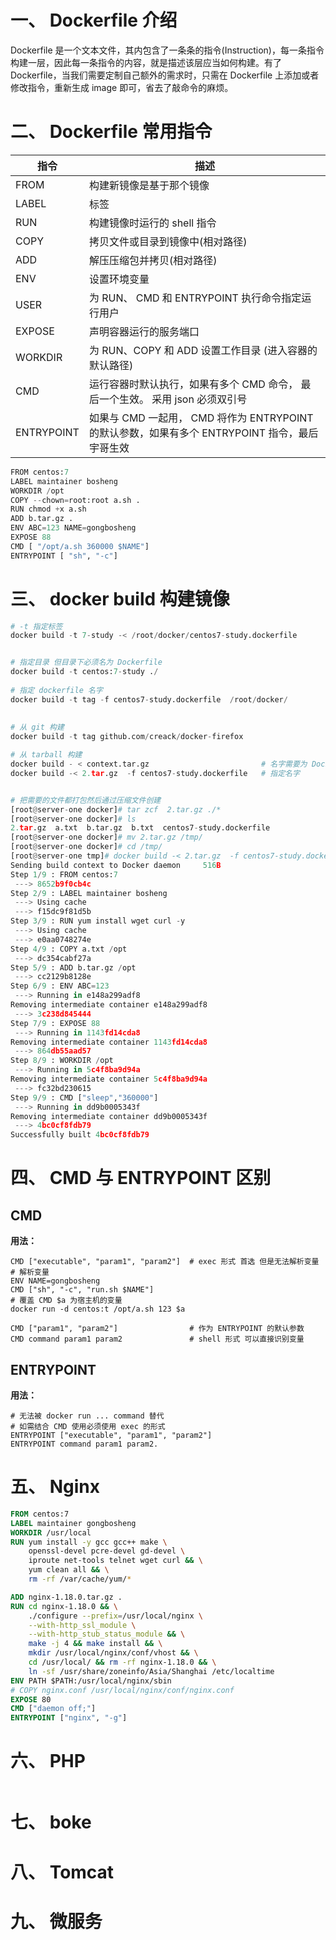 # 一、 Dockerfile 介绍

Dockerfile 是一个文本文件，其内包含了一条条的指令(Instruction)，每一条指令构建一层，因此每一条指令的内容，就是描述该层应当如何构建。有了 Dockerfile，当我们需要定制自己额外的需求时，只需在 Dockerfile 上添加或者修改指令，重新生成 image 即可，省去了敲命令的麻烦。

# 二、 Dockerfile 常用指令

| 指令       | 描述                                                         |
| ---------- | ------------------------------------------------------------ |
| FROM       | 构建新镜像是基于那个镜像                                     |
| LABEL      | 标签                                                         |
| RUN        | 构建镜像时运行的 shell 指令                                  |
| COPY       | 拷贝文件或目录到镜像中(相对路径)                             |
| ADD        | 解压压缩包并拷贝(相对路径)                                   |
| ENV        | 设置环境变量                                                 |
| USER       | 为 RUN、 CMD 和 ENTRYPOINT 执行命令指定运行用户              |
| EXPOSE     | 声明容器运行的服务端口                                       |
| WORKDIR    | 为 RUN、COPY 和 ADD 设置工作目录 (进入容器的默认路径)        |
| CMD        | 运行容器时默认执行，如果有多个 CMD 命令， 最后一个生效。 采用 json 必须双引号 |
| ENTRYPOINT | 如果与 CMD 一起用， CMD 将作为 ENTRYPOINT 的默认参数，如果有多个 ENTRYPOINT 指令，最后宇哥生效 |

```python
FROM centos:7
LABEL maintainer bosheng
WORKDIR /opt
COPY --chown=root:root a.sh .
RUN chmod +x a.sh
ADD b.tar.gz .
ENV ABC=123 NAME=gongbosheng
EXPOSE 88
CMD [ "/opt/a.sh 360000 $NAME"]
ENTRYPOINT [ "sh", "-c"]
```



# 三、 docker build 构建镜像

```python
# -t 指定标签 
docker build -t 7-study -< /root/docker/centos7-study.dockerfile


# 指定目录 但目录下必须名为 Dockerfile
docker build -t centos:7-study ./
  
# 指定 dockerfile 名字
docker build -t tag -f centos7-study.dockerfile  /root/docker/
  
  
# 从 git 构建
docker build -t tag github.com/creack/docker-firefox

# 从 tarball 构建
docker build - < context.tar.gz                         # 名字需要为 Dockerfile
docker build -< 2.tar.gz  -f centos7-study.dockerfile   # 指定名字


# 把需要的文件都打包然后通过压缩文件创建
[root@server-one docker]# tar zcf  2.tar.gz ./*
[root@server-one docker]# ls
2.tar.gz  a.txt  b.tar.gz  b.txt  centos7-study.dockerfile
[root@server-one docker]# mv 2.tar.gz /tmp/
[root@server-one docker]# cd /tmp/
[root@server-one tmp]# docker build -< 2.tar.gz  -f centos7-study.dockerfile -t tag
Sending build context to Docker daemon     516B
Step 1/9 : FROM centos:7
 ---> 8652b9f0cb4c
Step 2/9 : LABEL maintainer bosheng
 ---> Using cache
 ---> f15dc9f81d5b
Step 3/9 : RUN yum install wget curl -y
 ---> Using cache
 ---> e0aa0748274e
Step 4/9 : COPY a.txt /opt
 ---> dc354cabf27a
Step 5/9 : ADD b.tar.gz /opt
 ---> cc2129b8128e
Step 6/9 : ENV ABC=123
 ---> Running in e148a299adf8
Removing intermediate container e148a299adf8
 ---> 3c238d845444
Step 7/9 : EXPOSE 88
 ---> Running in 1143fd14cda8
Removing intermediate container 1143fd14cda8
 ---> 864db55aad57
Step 8/9 : WORKDIR /opt
 ---> Running in 5c4f8ba9d94a
Removing intermediate container 5c4f8ba9d94a
 ---> fc32bd230615
Step 9/9 : CMD ["sleep","360000"]
 ---> Running in dd9b0005343f
Removing intermediate container dd9b0005343f
 ---> 4bc0cf8fdb79
Successfully built 4bc0cf8fdb79
```



# 四、 CMD 与 ENTRYPOINT 区别

## CMD

**用法：**

```shell
CMD ["executable", "param1", "param2"]  # exec 形式 首选 但是无法解析变量
# 解析变量
ENV NAME=gongbosheng
CMD ["sh", "-c", "run.sh $NAME"]
# 覆盖 CMD $a 为宿主机的变量
docker run -d centos:t /opt/a.sh 123 $a  

CMD ["param1", "param2"]                # 作为 ENTRYPOINT 的默认参数
CMD command param1 param2               # shell 形式 可以直接识别变量
```



## ENTRYPOINT

**用法：**

```shell
# 无法被 docker run ... command 替代
# 如需结合 CMD 使用必须使用 exec 的形式
ENTRYPOINT ["executable", "param1", "param2"]
ENTRYPOINT command param1 param2. 
```

# 五、 Nginx

```dockerfile
FROM centos:7
LABEL maintainer gongbosheng
WORKDIR /usr/local
RUN yum install -y gcc gcc++ make \
    openssl-devel pcre-devel gd-devel \
    iproute net-tools telnet wget curl && \
    yum clean all && \
    rm -rf /var/cache/yum/*

ADD nginx-1.18.0.tar.gz .
RUN cd nginx-1.18.0 && \
    ./configure --prefix=/usr/local/nginx \
    --with-http_ssl_module \
    --with-http_stub_status_module && \
    make -j 4 && make install && \
    mkdir /usr/local/nginx/conf/vhost && \
    cd /usr/local/ && rm -rf nginx-1.18.0 && \
    ln -sf /usr/share/zoneinfo/Asia/Shanghai /etc/localtime
ENV PATH $PATH:/usr/local/nginx/sbin
# COPY nginx.conf /usr/local/nginx/conf/nginx.conf
EXPOSE 80
CMD ["daemon off;"]
ENTRYPOINT ["nginx", "-g"]
```

# 六、 PHP 

```

```



# 七、 boke

# 八、 Tomcat

# 九、 微服务
